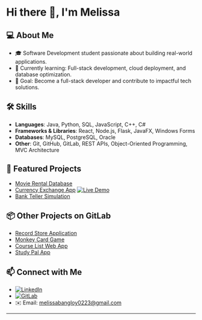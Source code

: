 # Hi there 👋, I'm Melissa

## 💻 About Me
- 🎓 Software Development student passionate about building real-world applications.
- 🌱 Currently learning: Full-stack development, cloud deployment, and database optimization.
- 🎯 Goal: Become a full-stack developer and contribute to impactful tech solutions.

## 🛠️ Skills
- **Languages**: Java, Python, SQL, JavaScript, C++, C#
- **Frameworks & Libraries**: React, Node.js, Flask, JavaFX, Windows Forms
- **Databases**: MySQL, PostgreSQL, Oracle
- **Other**: Git, GitHub, GitLab, REST APIs, Object-Oriented Programming, MVC Architecture

## 🚀 Featured Projects
- [Movie Rental Database](https://github.com/melissa0987/MovieRentalSystem_db)
- [Currency Exchange App](https://github.com/melissa0987/exchange-rate) [![Live Demo](https://img.shields.io/badge/Live-Demo-blue?style=for-the-badge)](https://melissa0987.github.io/exchange-rate/)
- [Bank Teller Simulation](https://github.com/melissa0987/Bank-Teller-Simulation)

## 📦 Other Projects on GitLab
- [Record Store Application](https://gitlab.com/melissa_louise/fall2022_project/-/tree/main/project?ref_type=heads)
- [Monkey Card Game](https://gitlab.com/melissa_louise/winter2022projectmonkeycardgame)
- [Course List Web App](https://gitlab.com/python_winter2023/Final_Project)
- [Study Pal App](https://gitlab.com/monica-dimitrova/410project)

## 📫 Connect with Me
- [![LinkedIn](https://img.shields.io/badge/LinkedIn-0077B5?style=for-the-badge&logo=linkedin&logoColor=white)](https://www.linkedin.com/in/melissa-bangloy023/)
- [![GitLab](https://img.shields.io/badge/GitLab-FC6D26?style=for-the-badge&logo=gitlab&logoColor=white)](https://gitlab.com/melissa_louise)
- ✉️ Email: melissabangloy0223@gmail.com

---

